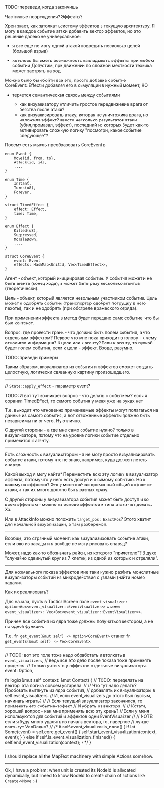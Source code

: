 TODO: переведи, когда закончишь

Частичные повреждения? Эффекты?

Хрен знает, как затолкат ьсистему эффектов в текущую архитектуру.
Я могу в каждое событие атаки добавить вектор эффектов, но это решение
далеко не универсальное:

* я все еще не могу одной атакой повредить несколько целей (большой взрыв)

* хотелось бы иметь возможность накладывать эффекты при любом событии
  Допустим, при движении по сложной местности техника может застрять на ход.


Можно было бы обойти все это, просто добавив событие CoreEvent::Effect и добавляя его
в симуляции в нужный момент, НО

- теряется семантическая связсь между событиями

  - как визуализатору отличить простое передвижение врага от бегства после атаки?
  - как визуализировать атаку, которая не уничтожила врага, но наложила эффект?
    ввести несколько результатов атаки (убил,промазал, эффект), последний из которых
    будет как-то активировать сложную логику "посмотри, какое событие следующее"?

Посему есть мысль преобразовать CoreEvent в

```
enum Event {
    Move(id, from, to},
    Attack(id, id},
    ...,
}

enum Time {
    Instant,
    Turns(u8),
    Forever,
}

struct TimedEffect {
    effect: Effect,
    time: Time,
}

enum Effect {
    Killed(u8),
    Suppressed,
    MoraleDown,
    ...,
}

struct CoreEvent {
    event: Event,
    effects: HashMap<UnitId, Vec<TimedEffect>>,
}
```

Агент - объект, который инициировал событие.
У события может и не быть агента (конец хода),
а может быть разу несколько агентов (теоретически).

Цель - объект, который является невольным участником события.
Цель может и одобрять событие (транспортер одобрит погрущку в него пехоты),
так и не одобрять (при обстреле вражеского отряда).

При применении эффекта в метод будет передано само событие, что бы был контекст.

Вопрос: где провести грань - что должно быть полем события, а что отдельным эффектом?
Первое что мне пока приходит в голову - к чему относится информация? К цели или к агенту?
Если к агенту, то пускай будет полем события, если к цели - эффект.
Вроде, разумно.

TODO: приведи примеры

Таким образом, визуализатор из события и эффектов сможет создать целостную,
логически связанную картину произошедшего.

------

// `State::apply_effect` - параметр event?

TODO: И вот тут возникает вопрос - что делать с событием?
если я соранил TimedEffect, то самого события у меня уже на руках нет.

Т.е. выходит что мгновенно применяемые эффекты могут полагаться на
данные из самого события, а вот отложенные эффекты должно быть
независимы ни от чего. Ну отлично.

С другой стороны - а где мне само событие нужно?
только в визуализаторе, потому что на уровне логики событие
отдельно применится к агенту.

------

Есть сложность с визуализатором - я не могу просто визуализировать событие атаки,
потому что не знаю, например, куда должен лететь снаряд.

Какой выход я могу найти? Переместить всю эту логику в визуализатор эффекта,
потому что у него есть доступ и к самому событию.
Но к какому из эффектов? Это у меня сейчас временный общий эффект от атаки,
а так их много должно быть разных сразу.

С другой стороны у визуализатора события может быть доступ и ко всем эффектам -
можно на основе эффектов и типа атаки чет делать. Хз.

Или в AttackInfo можно положить `target_pos: ExactPos`?
Этого хватит для начальной визуализации, а там разберемся.

-------

Вообще, это странный момент: как визуализировать событие атаки,
если оно из засады и я вообще не могу рисовать снаряд?

Может, надо как-то обозначать район, из которого "прилетело"?
В духе "случайно сдвинутый круг из 7 клеток,
из одной из которых и стреляли".

-------

Для нормального показа эффектов мне таки нужно разбить монолитные
визуализаторы осбытий на микродействия с узлами (найти номер задачи).

Как их реализовать?

Для начала, пусть в TacticalScreen поле
`event_visualizer: Option<Box<event_visualizer::EventVisualizer>>`
станет
`event_visualizers: Vec<Box<event_visualizer::EventVisualizer>>`.

Причем все события из ядра тоже должны получаться вектором,
а не по одной функции.

Т.е.
`fn get_event(&mut self) -> Option<CoreEvent>`
станет
`fn get_events(&mut self) -> Vec<CoreEvent>`.

-------

// TODO: вот это поле тоже надо обработать и втолкать в `event_visualizers`,
// ведь все это дело после показа тоже применять придется.
// Только учти что у эффектов отдельные визуализаторы.
event: Option<CoreEvent>,


fn logic(&mut self, context: &mut Context) {
    // TODO: переделать на вектор, эта логика совсем устарела.
    //
    // Что тут надо делать? Пробовать вытянуть из ядра события,
    // добавлять их визуализаторы в self.event_visualizers.
    // И, если event_visualizers до этого был пустым, начинать играть?
    //
    // Если текущий визуализатор закончился, то применить его событие-эффект
    // И убрать из вектора.
    //
    // Кстати, хороший вопрос - как мне применять всю эту хрень?
    // Если у меня используются для событий и эффектов одни EventVisualizer
    //
    // NOTE: если я буду много удалять из начала вектора, то, наверное
    // лучше взять тут VecDeque?
    //
    /*
    if self.event_visualizer.is_none() {
        if let Some(event) = self.core.get_event() {
            self.start_event_visualization(context, event);
        }
    } else if self.is_event_visualization_finished() {
        self.end_event_visualization(context);
    }
    */
}

------

I should replace all the MapText machinery with simple
Actions somehow.

------

Ok, I have a problem: when unit is created its NodeId is allocated
dynamically, but I need to know NodeId to create chain of actions like
`Create->Move` :-(

